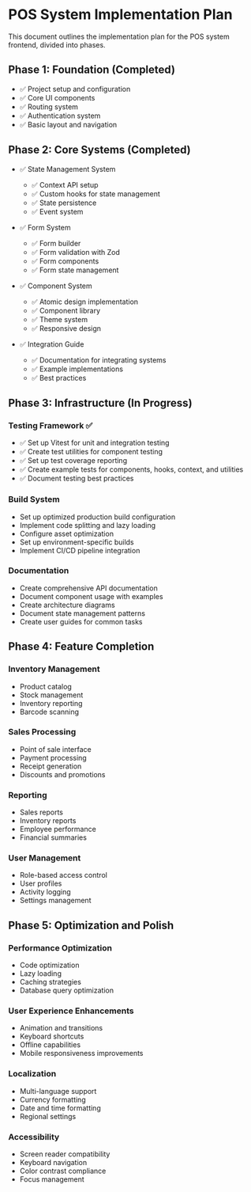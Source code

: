 # POS System Implementation Plan

This document outlines the implementation plan for the POS system frontend, divided into phases.

## Phase 1: Foundation (Completed)

- ✅ Project setup and configuration
- ✅ Core UI components
- ✅ Routing system
- ✅ Authentication system
- ✅ Basic layout and navigation

## Phase 2: Core Systems (Completed)

- ✅ State Management System
  - ✅ Context API setup
  - ✅ Custom hooks for state management
  - ✅ State persistence
  - ✅ Event system

- ✅ Form System
  - ✅ Form builder
  - ✅ Form validation with Zod
  - ✅ Form components
  - ✅ Form state management

- ✅ Component System
  - ✅ Atomic design implementation
  - ✅ Component library
  - ✅ Theme system
  - ✅ Responsive design

- ✅ Integration Guide
  - ✅ Documentation for integrating systems
  - ✅ Example implementations
  - ✅ Best practices

## Phase 3: Infrastructure (In Progress)

### Testing Framework ✅

- ✅ Set up Vitest for unit and integration testing
- ✅ Create test utilities for component testing
- ✅ Set up test coverage reporting
- ✅ Create example tests for components, hooks, context, and utilities
- ✅ Document testing best practices

### Build System

- Set up optimized production build configuration
- Implement code splitting and lazy loading
- Configure asset optimization
- Set up environment-specific builds
- Implement CI/CD pipeline integration

### Documentation

- Create comprehensive API documentation
- Document component usage with examples
- Create architecture diagrams
- Document state management patterns
- Create user guides for common tasks

## Phase 4: Feature Completion

### Inventory Management

- Product catalog
- Stock management
- Inventory reporting
- Barcode scanning

### Sales Processing

- Point of sale interface
- Payment processing
- Receipt generation
- Discounts and promotions

### Reporting

- Sales reports
- Inventory reports
- Employee performance
- Financial summaries

### User Management

- Role-based access control
- User profiles
- Activity logging
- Settings management

## Phase 5: Optimization and Polish

### Performance Optimization

- Code optimization
- Lazy loading
- Caching strategies
- Database query optimization

### User Experience Enhancements

- Animation and transitions
- Keyboard shortcuts
- Offline capabilities
- Mobile responsiveness improvements

### Localization

- Multi-language support
- Currency formatting
- Date and time formatting
- Regional settings

### Accessibility

- Screen reader compatibility
- Keyboard navigation
- Color contrast compliance
- Focus management 